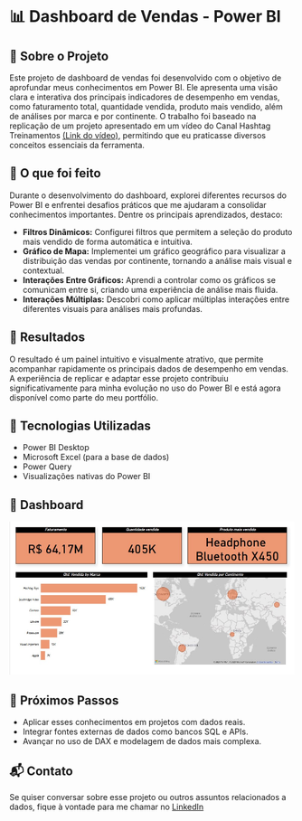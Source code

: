 
# 📊 Dashboard de Vendas - Power BI

## 🧠 Sobre o Projeto

Este projeto de dashboard de vendas foi desenvolvido com o objetivo de aprofundar meus conhecimentos em Power BI. Ele apresenta uma visão clara e interativa dos principais indicadores de desempenho em vendas, como faturamento total, quantidade vendida, produto mais vendido, além de análises por marca e por continente. O trabalho foi baseado na replicação de um projeto apresentado em um vídeo do Canal Hashtag Treinamentos [(Link do vídeo)](https://www.youtube.com/watch?v=cLwA7_hW8dA&list=PLQlQvFQvLm4qTXWLNIIc5-UleOWabjv5i&index=8), permitindo que eu praticasse diversos conceitos essenciais da ferramenta.

## 💼 O que foi feito

Durante o desenvolvimento do dashboard, explorei diferentes recursos do Power BI e enfrentei desafios práticos que me ajudaram a consolidar conhecimentos importantes. Dentre os principais aprendizados, destaco:

- **Filtros Dinâmicos:** Configurei filtros que permitem a seleção do produto mais vendido de forma automática e intuitiva.
- **Gráfico de Mapa:** Implementei um gráfico geográfico para visualizar a distribuição das vendas por continente, tornando a análise mais visual e contextual.
- **Interações Entre Gráficos:** Aprendi a controlar como os gráficos se comunicam entre si, criando uma experiência de análise mais fluida.
- **Interações Múltiplas:** Descobri como aplicar múltiplas interações entre diferentes visuais para análises mais profundas.

## 🧾 Resultados

O resultado é um painel intuitivo e visualmente atrativo, que permite acompanhar rapidamente os principais dados de desempenho em vendas. A experiência de replicar e adaptar esse projeto contribuiu significativamente para minha evolução no uso do Power BI e está agora disponível como parte do meu portfólio.

## 📌 Tecnologias Utilizadas

- Power BI Desktop  
- Microsoft Excel (para a base de dados)  
- Power Query  
- Visualizações nativas do Power BI  

## 📸 Dashboard

![Dashboard de Vendas](./dashboard.jpg)

## 🚀 Próximos Passos

- Aplicar esses conhecimentos em projetos com dados reais.
- Integrar fontes externas de dados como bancos SQL e APIs.
- Avançar no uso de DAX e modelagem de dados mais complexa.

## 📬 Contato

Se quiser conversar sobre esse projeto ou outros assuntos relacionados a dados, fique à vontade para me chamar no [LinkedIn](www.linkedin.com/in/leonam-cassemiro-2564ba300)
